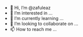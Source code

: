 - 👋 Hi, I’m @zafuleaz
- 👀 I’m interested in ...
- 🌱 I’m currently learning ...
- 💞️ I’m looking to collaborate on ...
- 📫 How to reach me ...

<!---
zafuleaz/zafuleaz is a ✨ special ✨ repository because its `README.md` (this file) appears on your GitHub profile.
You can click the Preview link to take a look at your changes.
--->

